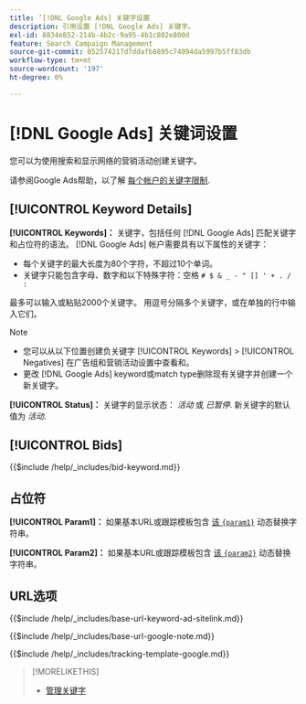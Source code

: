 ```yaml
---
title: ’[!DNL Google Ads] 关键字设置
description: 引用设置 [!DNL Google Ads] 关键字。
exl-id: 8834e852-214b-4b2c-9a95-4b1c802e800d
feature: Search Campaign Management
source-git-commit: 052574217d7ddafb8895c74094da5997b5ff83db
workflow-type: tm+mt
source-wordcount: '197'
ht-degree: 0%

---
```


# [!DNL Google Ads] 关键词设置

您可以为使用搜索和显示网络的营销活动创建关键字。

请参阅Google Ads帮助，以了解 [每个帐户的关键字限制](https://support.google.com/google-ads/answer/6372658).

## [!UICONTROL Keyword Details]

**[!UICONTROL Keywords]：** 关键字，包括任何 [!DNL Google Ads] 匹配关键字和占位符的语法。 [!DNL Google Ads] 帐户需要具有以下属性的关键字：

* 每个关键字的最大长度为80个字符，不超过10个单词。
* 关键字只能包含字母、数字和以下特殊字符：空格 `# $ & _ - " [] ' + . / :`

最多可以输入或粘贴2000个关键字。 用逗号分隔多个关键字，或在单独的行中输入它们。

>[!NOTE]
>
>* 您可以从以下位置创建负关键字 [!UICONTROL Keywords] > [!UICONTROL Negatives] 在广告组和营销活动设置中查看和。
>* 更改 [!DNL Google Ads] keyword或match type删除现有关键字并创建一个新关键字。

**[!UICONTROL Status]：** 关键字的显示状态： *活动* 或 *已暂停*. 新关键字的默认值为 *活动*.

## [!UICONTROL Bids]

<!-- **[!UICONTROL Bid]:** -->

{{$include /help/_includes/bid-keyword.md}}

## 占位符

**[!UICONTROL Param1]：** 如果基本URL或跟踪模板包含 [该 `{param1}`](https://support.google.com/google-ads/answer/6305348) 动态替换字符串。

**[!UICONTROL Param2]：** 如果基本URL或跟踪模板包含 [该 `{param2}`](https://support.google.com/google-ads/answer/6305348) 动态替换字符串。

## URL选项

<!-- **[!UICONTROL Base URl]:** -->

{{$include /help/_includes/base-url-keyword-ad-sitelink.md}}

<!-- **[note for Base URL field]:** -->

{{$include /help/_includes/base-url-google-note.md}}

<!-- **[!UICONTROL Tracking Template]:** -->

{{$include /help/_includes/tracking-template-google.md}}

>[!MORELIKETHIS]
>
>* [管理关键字](/help/search-social-commerce/campaign-management/campaigns/keyword-manage.md)
